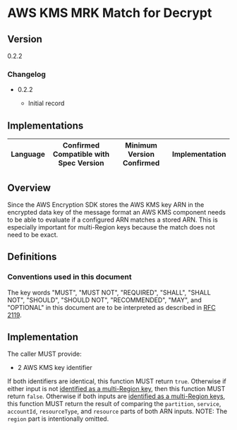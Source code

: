 [//]: # "Copyright Amazon.com Inc. or its affiliates. All Rights Reserved."
[//]: # "SPDX-License-Identifier: CC-BY-SA-4.0"

# AWS KMS MRK Match for Decrypt

## Version

0.2.2

### Changelog

- 0.2.2

  - Initial record

## Implementations

| Language | Confirmed Compatible with Spec Version | Minimum Version Confirmed | Implementation |
| -------- | -------------------------------------- | ------------------------- | -------------- |

## Overview

Since the AWS Encryption SDK stores the AWS KMS key ARN
in the encrypted data key of the message format
an AWS KMS component needs to be able to evaluate
if a configured ARN matches a stored ARN.
This is especially important for multi-Region keys because the match does not need to be exact.

## Definitions

### Conventions used in this document

The key words "MUST", "MUST NOT", "REQUIRED", "SHALL", "SHALL NOT", "SHOULD", "SHOULD NOT", "RECOMMENDED", "MAY", and "OPTIONAL"
in this document are to be interpreted as described in [RFC 2119](https://tools.ietf.org/html/rfc2119).

## Implementation

The caller MUST provide:

- 2 AWS KMS key identifier

If both identifiers are identical, this function MUST return `true`.
Otherwise if either input is not [identified as a multi-Region key](aws-kms-key-arn.md#identifying-an-aws-kms-multi-region-key),
then this function MUST return `false`.
Otherwise if both inputs are [identified as a multi-Region keys](aws-kms-key-arn.md#identifying-an-aws-kms-multi-region-key),
this function MUST return the result of comparing
the `partition`, `service`, `accountId`, `resourceType`, and `resource` parts of both ARN inputs.
NOTE: The `region` part is intentionally omitted.
